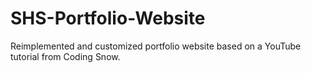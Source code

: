 # SHS-Portfolio-Website
Reimplemented and customized portfolio website based on a YouTube tutorial from Coding Snow.
